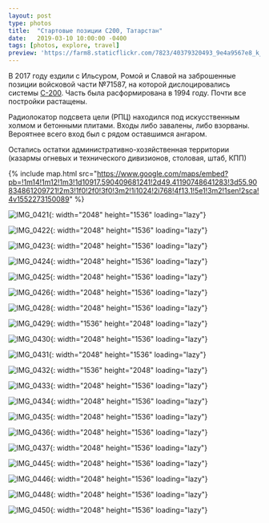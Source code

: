```yaml
---
layout: post
type: photos
title:  "Стартовые позиции С200, Татарстан"
date:   2019-03-10 10:00:00 -0400
tags: [photos, explore, travel]
preview: 'https://farm8.staticflickr.com/7823/40379320493_9e4a9567e8_k_d.jpg'
---
```


В 2017 году ездили с Ильсуром, Ромой и Славой на заброшенные позиции войсковой части №71587, на которой дислоцировались системы [С-200](https://ru.wikipedia.org/wiki/%D0%A1-200). Часть была расформирована в 1994 году. Почти все постройки растащены.

 Радиолокатор подсвета цели (РПЦ) находился под искусственным холмом и бетонными плитами. Входы либо завалены, либо взорваны. Вероятнее всего вход был с рядом оставшимся ангаром.
 
Остались остатки административно-хозяйственная территории (казармы огневых и технического дивизионов, столовая, штаб, КПП)

{% include map.html src="https://www.google.com/maps/embed?pb=!1m14!1m12!1m3!1d10917.590409681241!2d49.41190748641283!3d55.90834861209721!2m3!1f0!2f0!3f0!3m2!1i1024!2i768!4f13.1!5e1!3m2!1sen!2sca!4v1552273150089" %}

![IMG_0421](https://live.staticflickr.com/7892/47344568941_589777f63d_k.jpg){: width="2048" height="1536" loading="lazy"}

![IMG_0422](https://live.staticflickr.com/7893/40379317283_f56d275b25_k.jpg){: width="2048" height="1536" loading="lazy"}

![IMG_0423](https://live.staticflickr.com/7801/47344573071_0afd0cb001_k.jpg){: width="2048" height="1536" loading="lazy"}

![IMG_0424](https://live.staticflickr.com/7801/40379319853_3b382f78a4_k.jpg){: width="2048" height="1536" loading="lazy"}

![IMG_0425](https://live.staticflickr.com/7823/40379320493_9e4a9567e8_k.jpg){: width="2048" height="1536" loading="lazy"}

![IMG_0426](https://live.staticflickr.com/7885/32402616017_ad3f4ab2cf_k.jpg){: width="2048" height="1536" loading="lazy"}

![IMG_0428](https://live.staticflickr.com/7920/32402617487_c9c2b5bf7c_k.jpg){: width="2048" height="1536" loading="lazy"}

![IMG_0429](https://live.staticflickr.com/7806/47344578571_c6dd254722_k.jpg){: width="1536" height="2048" loading="lazy"}

![IMG_0430](https://live.staticflickr.com/7852/32402619347_8f6044e7d6_k.jpg){: width="2048" height="1536" loading="lazy"}

![IMG_0431](https://live.staticflickr.com/7895/47344580271_4c84bc6e1f_k.jpg){: width="2048" height="1536" loading="lazy"}

![IMG_0432](https://live.staticflickr.com/7836/47344580981_df35469f47_k.jpg){: width="1536" height="2048" loading="lazy"}

![IMG_0433](https://live.staticflickr.com/7830/47344582021_b5556f1372_k.jpg){: width="2048" height="1536" loading="lazy"}

![IMG_0434](https://live.staticflickr.com/7909/32402625237_df9b256764_k.jpg){: width="2048" height="1536" loading="lazy"}

![IMG_0435](https://live.staticflickr.com/7854/32402626777_9229394e46_k.jpg){: width="2048" height="1536" loading="lazy"}

![IMG_0436](https://live.staticflickr.com/7906/32402627817_b7427109d6_k.jpg){: width="2048" height="1536" loading="lazy"}

![IMG_0437](https://live.staticflickr.com/7813/40379329203_324b107fa9_k.jpg){: width="2048" height="1536" loading="lazy"}

![IMG_0445](https://live.staticflickr.com/7846/40379330083_eebbb8392e_k.jpg){: width="2048" height="1536" loading="lazy"}

![IMG_0446](https://live.staticflickr.com/7810/33468529748_d1be2d16e7_k.jpg){: width="2048" height="1536" loading="lazy"}

![IMG_0448](https://live.staticflickr.com/7816/40379315743_da20a99bd2_k.jpg){: width="2048" height="1536" loading="lazy"}

![IMG_0450](https://live.staticflickr.com/7815/47344566601_c69ee03871_k.jpg){: width="2048" height="1536" loading="lazy"}
